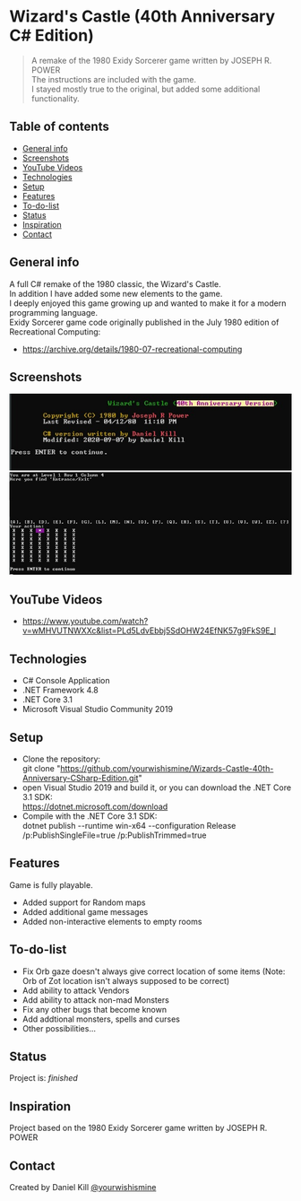 # Wizard's Castle (40th Anniversary C# Edition)
> A remake of the 1980 Exidy Sorcerer game written by JOSEPH R. POWER  
> The instructions are included with the game.  
> I stayed mostly true to the original, but added some additional functionality.  

## Table of contents
* [General info](#general-info)
* [Screenshots](#screenshots)
* [YouTube Videos](#youtube-videos)
* [Technologies](#technologies)
* [Setup](#setup)
* [Features](#features)
* [To-do-list](To-do-list)
* [Status](#status)
* [Inspiration](#inspiration)
* [Contact](#contact)

## General info
A full C# remake of the 1980 classic, the Wizard's Castle.  
In addition I have added some new elements to the game.  
I deeply enjoyed this game growing up and wanted to make it for a modern programming language.  
Exidy Sorcerer game code originally published in the July 1980 edition of Recreational Computing:  
* https://archive.org/details/1980-07-recreational-computing

## Screenshots
![ScreenShot1 screenshot](./images/ScreenShot1.jpg)
![ScreenShot2 screenshot](./images/ScreenShot2.jpg)

## YouTube Videos
* https://www.youtube.com/watch?v=wMHVUTNWXXc&list=PLd5LdvEbbj5SdOHW24EfNK57g9FkS9E_l

## Technologies
* C# Console Application
* .NET Framework 4.8
* .NET Core 3.1
* Microsoft Visual Studio Community 2019

## Setup
* Clone the repository:  
git clone "https://github.com/yourwishismine/Wizards-Castle-40th-Anniversary-CSharp-Edition.git"  
* open Visual Studio 2019 and build it, or you can download the .NET Core 3.1 SDK:  
https://dotnet.microsoft.com/download  
* Compile with the .NET Core 3.1 SDK:  
dotnet publish --runtime win-x64 --configuration Release /p:PublishSingleFile=true /p:PublishTrimmed=true

## Features
Game is fully playable.
* Added support for Random maps
* Added additional game messages
* Added non-interactive elements to empty rooms

## To-do-list
* Fix Orb gaze doesn't always give correct location of some items (Note: Orb of Zot location isn't always supposed to be correct)
* Add ability to attack Vendors
* Add ability to attack non-mad Monsters
* Fix any other bugs that become known
* Add addtional monsters, spells and curses
* Other possibilities...

## Status
Project is: _finished_

## Inspiration
Project based on the 1980 Exidy Sorcerer game written by JOSEPH R. POWER

## Contact
Created by Daniel Kill [@yourwishismine](https://twitter.com/yourwishismine)
